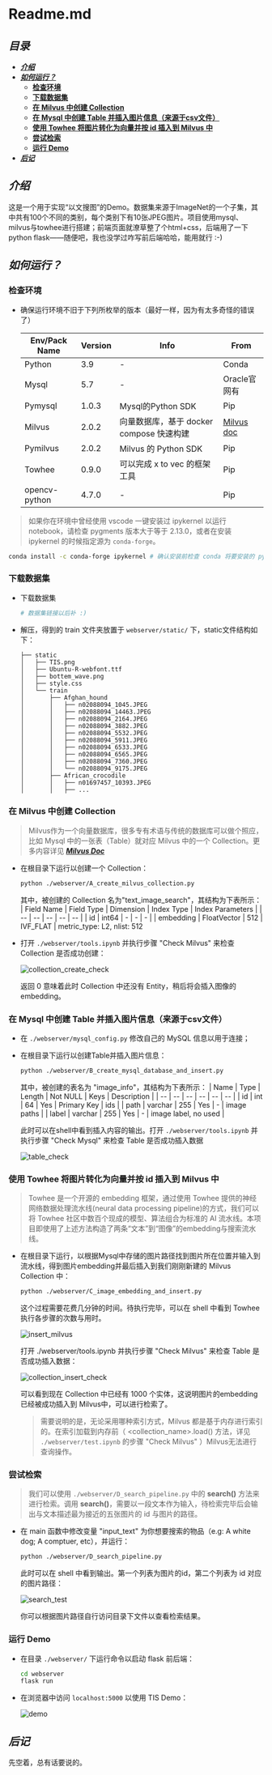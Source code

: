 <!-- omit in toc -->
# **Readme.md**

<!-- omit in toc -->
## ***目录***

- [***介绍***](#介绍)
- [***如何运行？***](#如何运行)
  - [**检查环境**](#检查环境)
  - [**下载数据集**](#下载数据集)
  - [**在 Milvus 中创建 Collection**](#在-milvus-中创建-collection)
  - [**在 Mysql 中创建 Table 并插入图片信息（来源于csv文件）**](#在-mysql-中创建-table-并插入图片信息来源于csv文件)
  - [**使用 Towhee 将图片转化为向量并按 id 插入到 Milvus 中**](#使用-towhee-将图片转化为向量并按-id-插入到-milvus-中)
  - [**尝试检索**](#尝试检索)
  - [**运行 Demo**](#运行-demo)
- [***后记***](#后记)

## ***介绍***

这是一个用于实现“以文搜图”的Demo。数据集来源于ImageNet的一个子集，其中共有100个不同的类别，每个类别下有10张JPEG图片。项目使用mysql、milvus与towhee进行搭建；前端页面就潦草整了个html+css，后端用了一下python flask——随便吧，我也没学过咋写前后端哈哈，能用就行 :-)

## ***如何运行？***

### **检查环境**

-   确保运行环境不旧于下列所枚举的版本（最好一样，因为有太多奇怪的错误了）

    | Env/Pack Name |  Version  | Info | From |
    | -- | -- | -- | -- |
    | Python | 3.9 | - | Conda |
    | Mysql | 5.7 | - | Oracle官网有 |
    | Pymysql | 1.0.3 | Mysql的Python SDK | Pip |
    | Milvus | 2.0.2 | 向量数据库，基于 docker compose 快速构建 |  [Milvus doc](https://milvus.io/docs/v2.0.x/install_standalone-docker.md) |
    | Pymilvus | 2.0.2 | Milvus 的 Python SDK | Pip |
    | Towhee | 0.9.0 | 可以完成 x to vec 的框架工具 | Pip |
    | opencv-python |  4.7.0 | - | Pip |

> 如果你在环境中曾经使用 vscode 一键安装过 ipykernel 以运行 notebook，请检查 pygments 版本大于等于 2.13.0，或者在安装 ipykernel 的时候指定源为 ```conda-forge```。

```bash
conda install -c conda-forge ipykernel # 确认安装前检查 conda 将要安装的 pygments 版本
```
### **下载数据集**

-   下载数据集

    ```bash
    # 数据集链接以后补 :)
    ```

-   解压，得到的 train 文件夹放置于 ```webserver/static/``` 下，static文件结构如下：

    ```
    ├── static
    │   ├── TIS.png
    │   ├── Ubuntu-R-webfont.ttf
    │   ├── bottem_wave.png
    │   ├── style.css
    │   └── train
    │       ├── Afghan_hound
    │       │   ├── n02088094_1045.JPEG
    │       │   ├── n02088094_14463.JPEG
    │       │   ├── n02088094_2164.JPEG
    │       │   ├── n02088094_3882.JPEG
    │       │   ├── n02088094_5532.JPEG
    │       │   ├── n02088094_5911.JPEG
    │       │   ├── n02088094_6533.JPEG
    │       │   ├── n02088094_6565.JPEG
    │       │   ├── n02088094_7360.JPEG
    │       │   └── n02088094_9175.JPEG
    │       ├── African_crocodile
    │       │   ├── n01697457_10393.JPEG
    │       │   ├── ...
    ```

### **在 Milvus 中创建 Collection**

> Milvus作为一个向量数据库，很多专有术语与传统的数据库可以做个照应，比如 Mysql 中的一张表（Table）就对应 Milvus 中的一个 Collection。更多内容详见  [***Milvus Doc***](https://milvus.io/docs/v2.0.x/overview.md)

-   在根目录下运行以创建一个 Collection：

    ```bash
    python ./webserver/A_create_milvus_collection.py
    ```

    其中，被创建的 Collection 名为"text_image_search"，其结构为下表所示：
    | Field Name | Field Type | Dimension | Index Type | Index Parameters |
    | -- | -- | -- | -- | -- |
    | id | int64 | - | - | - |
    | embedding | FloatVector | 512 | IVF_FLAT | metric_type: L2, nlist: 512

-   打开 ```./webserver/tools.ipynb``` 并执行步骤 "Check Milvus" 来检查 Collection 是否成功创建：

    ![collection_create_check](./pics/collection_create_check.png)

    返回 0 意味着此时 Collection 中还没有 Entity，稍后将会插入图像的embedding。

### **在 Mysql 中创建 Table 并插入图片信息（来源于csv文件）**

-   在 ```./webserver/mysql_config.py``` 修改自己的 MySQL 信息以用于连接；

-   在根目录下运行以创建Table并插入图片信息：

    ```bash
    python ./webserver/B_create_mysql_database_and_insert.py
    ```

    其中，被创建的表名为 "image_info"，其结构为下表所示：
    | Name | Type | Length | Not NULL | Keys | Description |
    | -- | -- | -- | -- | -- | -- |
    | id | int | 64 | Yes | Primary Key | ids |
    | path | varchar | 255 | Yes | - | image paths |
    | label | varchar | 255 | Yes | - | image label, no used |

    此时可以在shell中看到插入内容的输出。打开 ```./webserver/tools.ipynb``` 并执行步骤 "Check Mysql" 来检查 Table 是否成功插入数据

    ![table_check](./pics/table_check.png)

### **使用 Towhee 将图片转化为向量并按 id 插入到 Milvus 中**

>   Towhee 是一个开源的 embedding 框架，通过使用 Towhee 提供的神经网络数据处理流水线(neural data processing pipeline)的方式，我们可以将 Towhee 社区中数百个现成的模型、算法组合为标准的 AI 流水线。本项目即使用了上述方法构造了两条“文本”到“图像”的embedding与搜索流水线。

-   在根目录下运行，以根据Mysql中存储的图片路径找到图片所在位置并输入到流水线，得到图片embedding并最后插入到我们刚刚新建的 Milvus Collection 中：

    ```bash
    python ./webserver/C_image_embedding_and_insert.py
    ```

    这个过程需要花费几分钟的时间。待执行完毕，可以在 shell 中看到 Towhee 执行各步骤的次数与用时。
    
    ![insert_milvus](./pics/insert_milvus.png)

    打开 ./webserver/tools.ipynb 并执行步骤 "Check Milvus" 来检查 Table 是否成功插入数据：

    ![collection_insert_check](./pics/collection_insert_check.png)

    可以看到现在 Collection 中已经有 1000 个实体，这说明图片的embedding已经被成功插入到 Milvus中，可以进行检索了。

    > 需要说明的是，无论采用哪种索引方式，Milvus 都是基于内存进行索引的。在索引加载到内存前（ <collection_name>.load() 方法，详见 ```./webserver/test.ipynb``` 的步骤 "Check Milvus" ）Milvus无法进行查询操作。

### **尝试检索**

>   我们可以使用 ```./webserver/D_search_pipeline.py``` 中的 **search()** 方法来进行检索。调用 **search()**，需要以一段文本作为输入，待检索完毕后会输出与文本描述最为接近的五张图片的 id 与图片的路径。
-   在 main 函数中修改变量 "input_text" 为你想要搜索的物品（e.g: A white dog; A comptuer, etc），并运行：

    ```bash
    python ./webserver/D_search_pipeline.py
    ```

    此时可以在 shell 中看到输出。第一个列表为图片的id，第二个列表为 id 对应的图片路径：

    ![search_test](./pics/search_test.png)

    你可以根据图片路径自行访问目录下文件以查看检索结果。

### **运行 Demo**

-   在目录 ```./webserver/``` 下运行命令以启动 flask 前后端：

    ```bash
    cd webserver
    flask run
    ```

-   在浏览器中访问 ```localhost:5000``` 以使用 TIS Demo：

    ![demo](./pics/demo.gif)

## ***后记***

先空着，总有话要说的。
